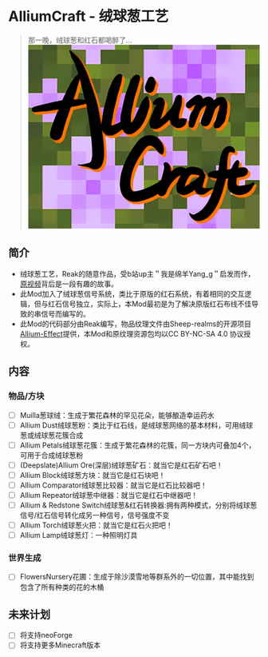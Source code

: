 # AlliumCraft - 绒球葱工艺

> 那一晚，绒球葱和红石都喝醉了...\
> ![ICON](./tiny_icon.png)

## 简介

- 绒球葱工艺，Reak的随意作品，受b站up主＂我是绵羊Yang_g＂启发而作，[原视频](https://www.bilibili.com/video/BV1qoRLYHEd1)背后是一段有趣的故事。
- 此Mod加入了绒球葱信号系统，类比于原版的红石系统，有着相同的交互逻辑，但与红石信号独立，实际上，本Mod最初是为了解决原版红石布线不佳导致的串信号而编写的。
- 此Mod的代码部分由Reak编写，物品纹理文件由Sheep-realms的开源项目[Allium-Effect](https://github.com/sheep-realms/Allium-Effect/releases
)提供，本Mod和原纹理资源包均以CC BY-NC-SA 4.0
协议授权。

## 内容

### 物品/方块

- [ ] Muilla葱球绒：生成于繁花森林的罕见花朵，能够酿造幸运药水
- [ ] Allium Dust绒球葱粉：类比于红石线，是绒球葱网络的基本材料，可用绒球葱或绒球葱花簇合成
- [ ] Allium Petals绒球葱花簇：生成于繁花森林的花簇，同一方块内可叠加4个，可用于合成绒球葱粉
- [ ] (Deepslate)Allium Ore(深层)绒球葱矿石：就当它是红石矿石吧！
- [ ] Allium Block绒球葱方块：就当它是红石块吧！
- [ ] Allium Comparator绒球葱比较器：就当它是红石比较器吧！
- [ ] Allium Repeator绒球葱中继器：就当它是红石中继器吧！
- [ ] Allium & Redstone Switch绒球葱&红石转换器:拥有两种模式，分别将绒球葱信号/红石信号转化成另一种信号，信号强度不变
- [ ] Allium Torch绒球葱火把：就当它是红石火把吧！
- [ ] Allium Lamp绒球葱灯：一种照明灯具

### 世界生成
- [ ] FlowersNursery花圃：生成于除沙漠雪地等群系外的一切位置，其中能找到包含了所有种类的花的木桶

## 未来计划
- [ ] 将支持neoForge
- [ ] 将支持更多Minecraft版本
